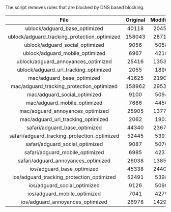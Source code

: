 The script removes rules that are blocked by DNS based blocking.


| File | Original | Modified |
|:----:|:-----:|:-----:|
| ublock/adguard_base_optimized | 40118 | 20455 |
| ublock/adguard_tracking_protection_optimized | 158043 | 28711 |
| ublock/adguard_social_optimized | 9056 | 5058 |
| ublock/adguard_mobile_optimized | 6967 | 4218 |
| ublock/adguard_annoyances_optimized | 25416 | 13531 |
| ublock/adguard_url_tracking_optimized | 2055 | 1896 |
| mac/adguard_base_optimized | 41625 | 21906 |
| mac/adguard_tracking_protection_optimized | 158962 | 29538 |
| mac/adguard_social_optimized | 9100 | 5094 |
| mac/adguard_mobile_optimized | 7686 | 4456 |
| mac/adguard_annoyances_optimized | 25905 | 13778 |
| mac/adguard_url_tracking_optimized | 2062 | 1903 |
| safari/adguard_base_optimized | 44340 | 23678 |
| safari/adguard_tracking_protection_optimized | 52445 | 5391 |
| safari/adguard_social_optimized | 9087 | 5076 |
| safari/adguard_mobile_optimized | 6985 | 4237 |
| safari/adguard_annoyances_optimized | 26038 | 13854 |
| ios/adguard_base_optimized | 45338 | 24400 |
| ios/adguard_tracking_protection_optimized | 52491 | 5398 |
| ios/adguard_social_optimized | 9126 | 5096 |
| ios/adguard_mobile_optimized | 7041 | 4279 |
| ios/adguard_annoyances_optimized | 26978 | 14297 |